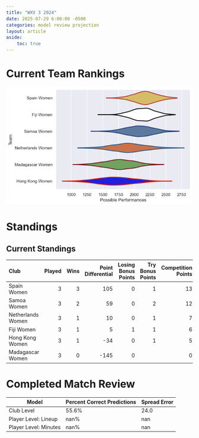 ```yaml
---  
title: "WXV 3 2024"  
date: 2025-07-29 6:00:00 -0500  
categories: model review projection  
layout: article  
aside:  
    toc: true  
---
```

# Current Team Rankings


![Club Rankings](plots/rankings_WXV_3_2024.png)
# Standings

## Current Standings


| Club              |   Played |   Wins |   Point Differential |   Losing Bonus Points |   Try Bonus Points |   Competition Points |
|:------------------|---------:|-------:|---------------------:|----------------------:|-------------------:|---------------------:|
| Spain Women       |        3 |      3 |                  105 |                     0 |                  1 |                   13 |
| Samoa Women       |        3 |      2 |                   59 |                     0 |                  2 |                   12 |
| Netherlands Women |        3 |      1 |                   10 |                     0 |                  1 |                    7 |
| Fiji Women        |        3 |      1 |                    5 |                     1 |                  1 |                    6 |
| Hong Kong Women   |        3 |      1 |                  -34 |                     0 |                  1 |                    5 |
| Madagascar Women  |        3 |      0 |                 -145 |                     0 |                    |                    0 |



# Completed Match Review


| Model | Percent Correct Predictions | Spread Error |
| ------ | ------ | ------ |
| Club Level | 55.6% | 24.0 |
| Player Level: Lineup | nan% | nan |
| Player Level: Minutes | nan% | nan |

